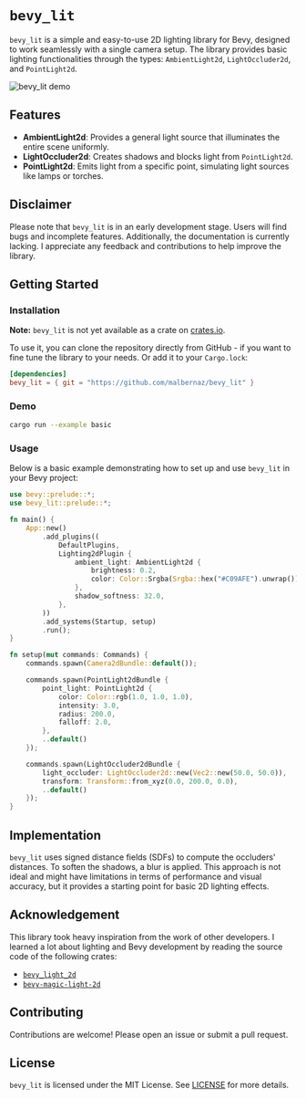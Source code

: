 # `bevy_lit`

`bevy_lit` is a simple and easy-to-use 2D lighting library for Bevy, designed to work seamlessly with a single camera setup. The library provides basic lighting functionalities through the types: `AmbientLight2d`, `LightOccluder2d`, and `PointLight2d`.

![bevy_lit demo](https://github.com/malbernaz/bevy_lit/blob/main/static/demo.png)

## Features

- **AmbientLight2d**: Provides a general light source that illuminates the entire scene uniformly.
- **LightOccluder2d**: Creates shadows and blocks light from `PointLight2d`.
- **PointLight2d**: Emits light from a specific point, simulating light sources like lamps or torches.

## Disclaimer

Please note that `bevy_lit` is in an early development stage. Users will find bugs and incomplete features. Additionally, the documentation is currently lacking. I appreciate any feedback and contributions to help improve the library.

## Getting Started

### Installation

**Note:** `bevy_lit` is not yet available as a crate on [crates.io](https://crates.io/).

To use it, you can clone the repository directly from GitHub - if you want to fine tune the library to your needs. Or add it to your `Cargo.lock`:

```toml
[dependencies]
bevy_lit = { git = "https://github.com/malbernaz/bevy_lit" }
```

### Demo

```sh
cargo run --example basic
```

### Usage

Below is a basic example demonstrating how to set up and use `bevy_lit` in your Bevy project:

```rust
use bevy::prelude::*;
use bevy_lit::prelude::*;

fn main() {
    App::new()
        .add_plugins((
            DefaultPlugins,
            Lighting2dPlugin {
                ambient_light: AmbientLight2d {
                    brightness: 0.2,
                    color: Color::Srgba(Srgba::hex("#C09AFE").unwrap()),
                },
                shadow_softness: 32.0,
            },
        ))
        .add_systems(Startup, setup)
        .run();
}

fn setup(mut commands: Commands) {
    commands.spawn(Camera2dBundle::default());

    commands.spawn(PointLight2dBundle {
        point_light: PointLight2d {
            color: Color::rgb(1.0, 1.0, 1.0),
            intensity: 3.0,
            radius: 200.0,
            falloff: 2.0,
        },
        ..default()
    });

    commands.spawn(LightOccluder2dBundle {
        light_occluder: LightOccluder2d::new(Vec2::new(50.0, 50.0)),
        transform: Transform::from_xyz(0.0, 200.0, 0.0),
        ..default()
    });
}
```

## Implementation

`bevy_lit` uses signed distance fields (SDFs) to compute the occluders' distances. To soften the shadows, a blur is applied. This approach is not ideal and might have limitations in terms of performance and visual accuracy, but it provides a starting point for basic 2D lighting effects.

## Acknowledgement

This library took heavy inspiration from the work of other developers. I learned a lot about lighting and Bevy development by reading the source code of the following crates:

- [`bevy_light_2d`](https://github.com/jgayfer/bevy_light_2d)
- [`bevy-magic-light-2d`](https://github.com/zaycev/bevy-magic-light-2d)

## Contributing

Contributions are welcome! Please open an issue or submit a pull request.

## License

`bevy_lit` is licensed under the MIT License. See [LICENSE](LICENSE) for more details.
